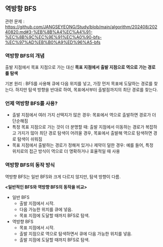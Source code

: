 ## 역방항 BFS

관련 문제 : https://github.com/JANGSEYEONG/Study/blob/main/algorithm/202408/20240820.md#3-%EB%8B%A4%EC%A4%91-%EC%8B%9C%EC%9E%91%EC%A0%90-bfs-%EC%97%AD%EB%B0%A9%ED%96%A5-bfs

### 역방향 BFS의 개념

출발 지점에서 목표 지점으로 가는 대신 **목표 지점에서 출발 지점으로 역으로 가는 경로를 탐색**

기본 원리 : BFS를 사용해 큐에 다음 위치를 넣고, 가장 먼저 목표에 도달하는 경로를 찾는다.
하지만 탐색 방향을 반대로 하여, 목표에서부터 출발점까지의 최단 경로를 찾는다.

### 언제 역방향 BFS를 사용?

- 출발 지점에서 여러 가지 선택지가 많은 경우: 목표에서 역으로 출발하면 경로가 더 단순해짐
- 특정 목표 지점으로 가는 것이 더 분명할 때: 출발 지점에서 이동하는 경로가 복잡하고 가지가 많아 최단 경로 탐색이 어려울 경우, 목표에서 출발해 역으로 탐색하면 경로 탐색이 쉬워짐
- 목표 지점에서 출발하는 경로가 정해져 있거나 제약이 덜한 경우: 예를 들어, 특정 위치로의 접근 방식이 역으로 더 명확하거나 효율적일 때 사용

### 역방향 BFS의 동작 방식

역방향 BFS는 일반 BFS와 크게 다르지 않지만, 탐색 방향이 다름.

**<일반적인 BFS와 역방향 BFS의 동작을 비교>**

- 일반 BFS
  - 출발 지점에서 시작.
  - 다음 가능한 위치를 큐에 넣음.
  - 목표 지점에 도달할 때까지 BFS로 탐색.
- 역방향 BFS
  - 목표 지점에서 시작.
  - 출발 지점으로 역으로 탐색하면서 큐에 다음 가능한 위치를 넣음.
  - 출발 지점에 도달할 때까지 BFS로 탐색.
